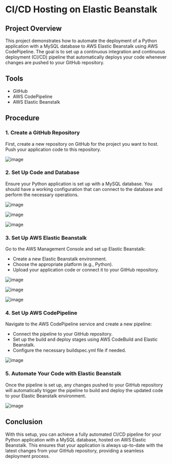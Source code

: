 # CI/CD Hosting on Elastic Beanstalk

## Project Overview
This project demonstrates how to automate the deployment of a Python application with a MySQL database to AWS Elastic Beanstalk using AWS CodePipeline. The goal is to set up a continuous integration and continuous deployment (CI/CD) pipeline that automatically deploys your code whenever changes are pushed to your GitHub repository.

## Tools
- GitHub
- AWS CodePipeline
- AWS Elastic Beanstalk

## Procedure

### 1. Create a GitHub Repository
First, create a new repository on GitHub for the project you want to host. Push your application code to this repository.


![image](https://github.com/Aditi55Pathak/EBS-Python-for-hosting/assets/80877301/da5b62ef-3264-4e3c-b0ef-f796aeaf072b)

### 2. Set Up Code and Database
Ensure your Python application is set up with a MySQL database. You should have a working configuration that can connect to the database and perform the necessary operations.

![image](https://github.com/Aditi55Pathak/EBS-Python-for-hosting/assets/80877301/5ec6c3bc-0128-40b7-944a-89cea15f8610)

![image](https://github.com/Aditi55Pathak/EBS-Python-for-hosting/assets/80877301/f6638fe6-3d8c-4092-9dab-272da387f70f)

![image](https://github.com/Aditi55Pathak/EBS-Python-for-hosting/assets/80877301/e494b424-fa09-4783-b54f-0afee253ec01)



### 3. Set Up AWS Elastic Beanstalk
Go to the AWS Management Console and set up Elastic Beanstalk:
- Create a new Elastic Beanstalk environment.
- Choose the appropriate platform (e.g., Python).
- Upload your application code or connect it to your GitHub repository.


![image](https://github.com/Aditi55Pathak/EBS-Python-for-hosting/assets/80877301/8e70a6e1-82e0-47e7-9b77-a1727c0ac7a1)

![image](https://github.com/Aditi55Pathak/EBS-Python-for-hosting/assets/80877301/0a02d0a7-5ef8-4ab1-b372-19a4e8f6618e)

![image](https://github.com/Aditi55Pathak/EBS-Python-for-hosting/assets/80877301/b23779a4-c7d0-45b3-a00d-2aea19abe648)




### 4. Set Up AWS CodePipeline
Navigate to the AWS CodePipeline service and create a new pipeline:
- Connect the pipeline to your GitHub repository.
- Set up the build and deploy stages using AWS CodeBuild and Elastic Beanstalk.
- Configure the necessary buildspec.yml file if needed.

![image](https://github.com/Aditi55Pathak/EBS-Python-for-hosting/assets/80877301/8b4bb9a2-c5e9-491c-9897-6ae974287f1d)


### 5. Automate Your Code with Elastic Beanstalk
Once the pipeline is set up, any changes pushed to your GitHub repository will automatically trigger the pipeline to build and deploy the updated code to your Elastic Beanstalk environment.

![image](https://github.com/Aditi55Pathak/EBS-Python-for-hosting/assets/80877301/fc31716f-9983-40a3-a052-58bcfcce14a2)



## Conclusion
With this setup, you can achieve a fully automated CI/CD pipeline for your Python application with a MySQL database, hosted on AWS Elastic Beanstalk. This ensures that your application is always up-to-date with the latest changes from your GitHub repository, providing a seamless deployment process.
